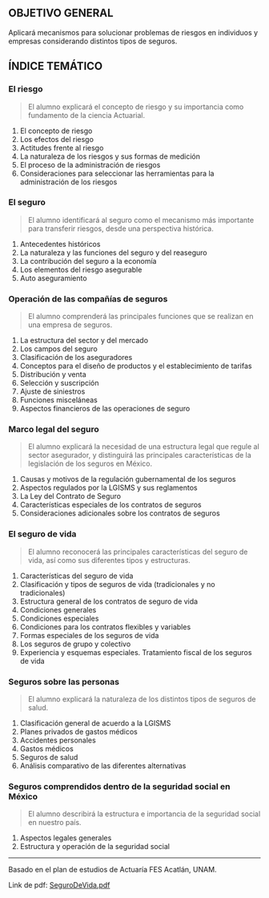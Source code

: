 ## OBJETIVO GENERAL
Aplicará mecanismos para solucionar problemas de riesgos en individuos y empresas considerando distintos tipos de seguros.

## ÍNDICE TEMÁTICO
### El riesgo
> El alumno explicará el concepto de riesgo y su importancia como fundamento de la ciencia Actuarial.

1. El concepto de riesgo
2. Los efectos del riesgo
3. Actitudes frente al riesgo
4. La naturaleza de los riesgos y sus formas de medición
5. El proceso de la administración de riesgos
6. Consideraciones para seleccionar las herramientas para la administración de los riesgos

### El seguro
> El alumno identificará al seguro como el mecanismo más importante para transferir riesgos, desde una perspectiva histórica.

1. Antecedentes históricos
2. La naturaleza y las funciones del seguro y del reaseguro
3. La contribución del seguro a la economía
4. Los elementos del riesgo asegurable
5. Auto aseguramiento

### Operación de las compañías de seguros
> El alumno comprenderá las principales funciones que se realizan en una empresa de seguros.

1. La estructura del sector y del mercado
2. Los campos del seguro
3. Clasificación de los aseguradores
4. Conceptos para el diseño de productos y el establecimiento de tarifas
5. Distribución y venta
6. Selección y suscripción
7. Ajuste de siniestros
8. Funciones misceláneas
9. Aspectos financieros de las operaciones de seguro

### Marco legal del seguro
> El alumno explicará la necesidad de una estructura legal que regule al sector asegurador, y distinguirá las principales características de la legislación de los seguros en México.

1. Causas y motivos de la regulación gubernamental de los seguros
2. Aspectos regulados por la LGISMS y sus reglamentos
3. La Ley del Contrato de Seguro
4. Características especiales de los contratos de seguros
5. Consideraciones adicionales sobre los contratos de seguros

### El seguro de vida
> El alumno reconocerá las principales características del seguro de vida, así como sus diferentes tipos y estructuras.

1. Características del seguro de vida
2. Clasificación y tipos de seguros de vida (tradicionales y no tradicionales)
3. Estructura general de los contratos de seguro de vida
4. Condiciones generales
5. Condiciones especiales
6. Condiciones para los contratos flexibles y variables
7. Formas especiales de los seguros de vida
8. Los seguros de grupo y colectivo
9. Experiencia y esquemas especiales. Tratamiento fiscal de los seguros de vida

### Seguros sobre las personas
> El alumno explicará la naturaleza de los distintos tipos de seguros de salud.

1. Clasificación general de acuerdo a la LGISMS
2. Planes privados de gastos médicos
3. Accidentes personales
4. Gastos médicos
5. Seguros de salud
6. Análisis comparativo de las diferentes alternativas

### Seguros comprendidos dentro de la seguridad social en México
> El alumno describirá la estructura e importancia de la seguridad social en nuestro país.

1. Aspectos legales generales
2. Estructura y operación de la seguridad social


<hr>

Basado en el plan de estudios de Actuaría FES Acatlán, UNAM.

Link de pdf: [SeguroDeVida.pdf](https://www.acatlan.unam.mx/files/PlanesDeEstudio/Actuaria/1/SeguroDeVida.pdf)
